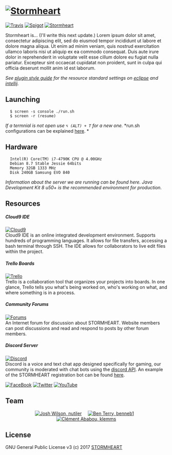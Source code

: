 # [![Stormheart](http://www.stormheart.net/assets/images/sh_github_logo.png)](http://www.stormheart.net)

[![Travis](https://img.shields.io/travis/Nutiler/stormheart-plugin.svg?style=flat-square)](https://travis-ci.org/Nutiler/stormheart-plugin)
[![Spigot](https://img.shields.io/badge/dependencies-spigot-yellow.svg?style=flat-square)](https://hub.spigotmc.org/javadocs/spigot/)
[![Stormheart](https://img.shields.io/badge/network-stormheart-FF5555.svg?style=flat-square)](http://www.stormheart.net) 

Stormheart is... (I'll write this next update.)
Lorem ipsum dolor sit amet, consectetur adipiscing elit, sed do eiusmod tempor incididunt ut labore et dolore magna aliqua. Ut enim ad minim veniam, quis nostrud exercitation ullamco laboris nisi ut aliquip ex ea commodo consequat. Duis aute irure dolor in reprehenderit in voluptate velit esse cillum dolore eu fugiat nulla pariatur. Excepteur sint occaecat cupidatat non proident, sunt in culpa qui officia deserunt mollit anim id est laborum.

*See [plugin style guide](README.md) for the resource standard settings on [eclipse](https://github.com/google/styleguide/blob/gh-pages/eclipse-java-google-style.xml) and [intellij](https://github.com/HPI-Information-Systems/Metanome/wiki/Installing-the-google-styleguide-settings-in-intellij-and-eclipse
).*

## Launching

```
  $ screen -s console ./run.sh
  $ screen -r (resume)
```
*If a termnial is not open use `⌥ (ALT) + T` for a new one.*
*run.sh configurations can be explained [here](mcflags.emc.gs). *

## Hardware

```
  Intel(R) Core(TM) i7-4790K CPU @ 4.00GHz
  Debian 8.7 Stable Jessie 64bits
  Memory 32GB 1333 MHz
  Disk 240GB Samsung EVO 840
```

*Information about the server we are running can be found here. Java Development Kit 8 u50+ is the recommended environment for production.*

## Resources

##### Cloud9 IDE
[![Cloud9](https://img.shields.io/badge/workspace-c9--ide-d0d0d0.svg?style=flat-square)](http://c9.stormheart.net)
<br>Cloud9 IDE is an online integrated development environment. Supports hundreds of programming languages. It allows for file transfers, accessing a bash terminal through SSH. The IDE allows for collaborators to live edit files within the project.

##### Trello Boards
[![Trello](https://img.shields.io/badge/boards-trello-0086D5.svg?style=flat-square)](http://trello.stormheart.net)
<br>Trello is a collaboration tool that organizes your projects into boards. In one glance, Trello tells you what's being worked on, who's working on what, and where something is in a process.

##### Community Forums
[![Forums](https://img.shields.io/badge/community-forums-5b453c.svg?style=flat-square)](http://boards.stormheart.net)
<br>An Internet forum for discussion about STORMHEART. Website members can post discussions and read and respond to posts by other forum members.

##### Discord Server 
[![Discord](https://img.shields.io/badge/chat-discord-7289D9.svg?style=flat-square)](http://discord.stormheart.net)
<br>Discord is a voice and text chat app designed specifically for gaming, our community is moderated with chat bots using the [discord API](https://github.com/hammerandchisel/discord-api-docs). An example of the STORMHEART registration bot can be found [here](https://github.com/Nutiler/stormheart-discord).

[![FaceBook](https://img.shields.io/badge/f-facebook-3b5998.svg?style=flat-square)](https://twitter.com/stormheartnet)
[![Twitter](https://img.shields.io/badge/t-twitter-0084b4.svg?style=flat-square)](https://www.facebook.com/stormheartnet)
[![YouTube](https://img.shields.io/badge/yt-youtube-red.svg?style=flat-square)](https://www.youtube.com/user/OneNutiler)

## Team

<p align="center">
  <a href="https://github.com/nutiler"><img src="https://avatars0.githubusercontent.com/u/1874261?v=3&s=200" alt="Josh Wilson, nutiler"/></a>
  &nbsp; &nbsp;
  <a href="https://github.com/benneb1"><img src="https://avatars0.githubusercontent.com/u/3252354?v=3&s=200" alt="Ben Terry, benneb1"/></a>
  &nbsp;&nbsp;
  <a href="https://github.com/klemms"><img src="https://avatars0.githubusercontent.com/u/25405584?v=3&s=200" alt="Clément Ababou, klemms"/></a>
</p>

## License

GNU General Public License v3 (c) 2017 [STORMHEART](http://www.stormheart.net)

